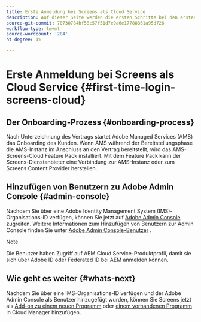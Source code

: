 ```yaml
---
title: Erste Anmeldung bei Screens als Cloud Service
description: Auf dieser Seite werden die ersten Schritte bei den ersten Schritten mit Screens as a Cloud Service beschrieben.
source-git-commit: 70730784bf58c57f51d7e9a6e17788861a95d726
workflow-type: tm+mt
source-wordcount: '204'
ht-degree: 1%

---
```



# Erste Anmeldung bei Screens als Cloud Service {#first-time-login-screens-cloud}


## Der Onboarding-Prozess {#onboarding-process}

Nach Unterzeichnung des Vertrags startet Adobe Managed Services (AMS) das Onboarding des Kunden. Wenn AMS während der Bereitstellungsphase die AMS-Instanz im Anschluss an den Vertrag bereitstellt, wird das AMS-Screens-Cloud Feature Pack installiert. Mit dem Feature Pack kann der Screens-Dienstanbieter eine Verbindung zur AMS-Instanz oder zum Screens Content Provider herstellen.

## Hinzufügen von Benutzern zu Adobe Admin Console {#admin-console}

Nachdem Sie über eine Adobe Identity Management System (IMS)-Organisations-ID verfügen, können Sie jetzt auf [Adobe Admin Console](https://adminconsole.adobe.com/) zugreifen. Weitere Informationen zum Hinzufügen von Benutzern zur Admin Console finden Sie unter [Adobe Admin Console-Benutzer](https://helpx.adobe.com/enterprise/admin-guide.html/enterprise/using/users.ug.html) .

>[!NOTE]
>Die Benutzer haben Zugriff auf AEM Cloud Service-Produktprofil, damit sie sich über Adobe ID oder Federated ID bei AEM anmelden können.

## Wie geht es weiter {#whats-next}

Nachdem Sie über eine IMS-Organisations-ID verfügen und der Adobe Admin Console als Benutzer hinzugefügt wurden, können Sie Screens jetzt als [Add-on zu einem neuen Programm](/help/screens-cloud/onboarding-screens-cloud/add-on-new-program-screens-cloud.md) oder [einem vorhandenen Programm](/help/screens-cloud/onboarding-screens-cloud/add-on-existing-program-screens-cloud.md) in Cloud Manager hinzufügen.